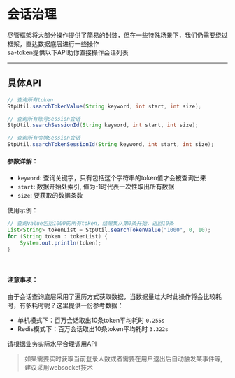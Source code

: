 # 会话治理

尽管框架将大部分操作提供了简易的封装，但在一些特殊场景下，我们仍需要绕过框架，直达数据底层进行一些操作 <br>
sa-token提供以下API助你直接操作会话列表


--- 

## 具体API

``` java
// 查询所有token
StpUtil.searchTokenValue(String keyword, int start, int size);

// 查询所有账号Session会话
StpUtil.searchSessionId(String keyword, int start, int size);

// 查询所有令牌Session会话
StpUtil.searchTokenSessionId(String keyword, int start, int size);
```


#### 参数详解：
- `keyword`: 查询关键字，只有包括这个字符串的token值才会被查询出来
- `start`: 数据开始处索引, 值为-1时代表一次性取出所有数据 
- `size`: 要获取的数据条数 

使用示例：
``` java
// 查询value包括1000的所有token，结果集从第0条开始，返回10条
List<String> tokenList = StpUtil.searchTokenValue("1000", 0, 10);	
for (String token : tokenList) {
	System.out.println(token);
}
```


<br/>

#### 注意事项：
由于会话查询底层采用了遍历方式获取数据，当数据量过大时此操作将会比较耗时，有多耗时呢？这里提供一份参考数据：
- 单机模式下：百万会话取出10条token平均耗时 `0.255s`
- Redis模式下：百万会话取出10条token平均耗时 `3.322s`

请根据业务实际水平合理调用API


> 如果需要实时获取当前登录人数或者需要在用户退出后自动触发某事件等, 建议采用websocket技术
